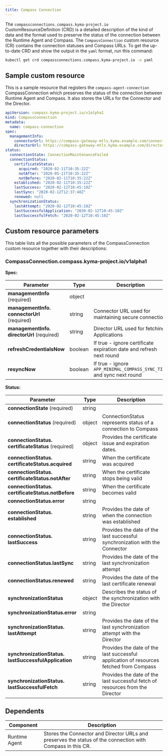 ```yaml
---
title: Compass Connection
---
```


The `compassconnections.compass.kyma-project.io` CustomResourceDefinition (CRD) 
is a detailed description of the kind of data and the format used to preserve 
the status of the connection between the Runtime Agent and Compass. 
The `CompassConnection` custom resource (CR) contains the connection statuses and Compass URLs.
To get the up-to-date CRD and show the output in the `yaml` format, run this command:

```bash
kubectl get crd compassconnections.compass.kyma-project.io -o yaml
```

## Sample custom resource

This is a sample resource that registers the `compass-agent-connection` CompassConnection
which preserves the status of the connection between Runtime Agent and Compass. 
It also stores the URLs for the Connector and the Director.

```yaml
apiVersion: compass.kyma-project.io/v1alpha1
kind: CompassConnection
metadata:
  name: compass-connection
spec:
  managementInfo:
    connectorUrl: https://compass-gateway-mtls.kyma.example.com/connector/graphql
    directorUrl: https://compass-gateway-mtls.kyma.example.com/director/graphql
status:
  connectionState: ConnectionMaintenanceFailed
  connectionStatus:
    certificateStatus:
      acquired: "2020-02-11T10:35:22Z"
      notAfter: "2020-05-11T10:35:22Z"
      notBefore: "2020-02-11T10:35:22Z"
    established: "2020-02-11T10:35:22Z"
    lastSuccess: "2020-02-12T10:45:10Z"
    lastSync: "2020-02-12T12:37:48Z"
    renewed: null
  synchronizationStatus:
    lastAttempt: "2020-02-12T10:45:10Z"
    lastSuccessfulApplication: "2020-02-12T10:45:10Z"
    lastSuccessfulFetch: "2020-02-12T10:45:10Z"
```

## Custom resource parameters

This table lists all the possible parameters of the CompassConnection custom resource together with their descriptions:

<!-- The table below was generated automatically -->
<!-- Some special tags (html comments) are at the end of lines due to markdown requirements. -->
<!-- The content between "TABLE-START" and "TABLE-END" will be replaced -->

<!-- TABLE-START -->
### CompassConnection.compass.kyma-project.io/v1alpha1

**Spec:**

| Parameter | Type | Description |
| ---- | ----------- | ---- |
| **managementInfo** (required) | object |  |
| **managementInfo.&#x200b;connectorUrl** (required) | string | Connector URL used for maintaining secure connection. |
| **managementInfo.&#x200b;directorUrl** (required) | string | Director URL used for fetching Applications |
| **refreshCredentialsNow**  | boolean | If true - ignore certificate expiration date and refresh next round |
| **resyncNow**  | boolean | If true - ignore `APP_MINIMAL_COMPASS_SYNC_TIME` and sync next round |

**Status:**

| Parameter | Type | Description |
| ---- | ----------- | ---- |
| **connectionState** (required) | string |  |
| **connectionStatus** (required) | object | ConnectionStatus represents status of a connection to Compass |
| **connectionStatus.&#x200b;certificateStatus** (required) | object | Provides the certificate issue and expiration dates. |
| **connectionStatus.&#x200b;certificateStatus.&#x200b;acquired**  | string | When the certificate was acquired |
| **connectionStatus.&#x200b;certificateStatus.&#x200b;notAfter**  | string | When the certificate stops being valid |
| **connectionStatus.&#x200b;certificateStatus.&#x200b;notBefore**  | string | When the certificate becomes valid |
| **connectionStatus.&#x200b;error**  | string |  |
| **connectionStatus.&#x200b;established**  | string | Provides the date of when the connection was established |
| **connectionStatus.&#x200b;lastSuccess**  | string | Provides the date of the last successful synchronization with the Connector |
| **connectionStatus.&#x200b;lastSync**  | string | Provides the date of the last synchronization attempt |
| **connectionStatus.&#x200b;renewed**  | string | Provides the date of the last certificate renewal |
| **synchronizationStatus**  | object | Describes the status of the synchronization with the Director |
| **synchronizationStatus.&#x200b;error**  | string |  |
| **synchronizationStatus.&#x200b;lastAttempt**  | string | Provides the date of the last synchronization attempt with the Director |
| **synchronizationStatus.&#x200b;lastSuccessfulApplication**  | string | Provides the date of the last successful application of resources fetched from Compass |
| **synchronizationStatus.&#x200b;lastSuccessfulFetch**  | string | Provides the date of the last successful fetch of resources from the Director |

<!-- TABLE-END -->

## Dependents

| **Component** | **Description**                                                                                            |
|---------------|------------------------------------------------------------------------------------------------------------|
| Runtime Agent | Stores the Connector and Director URLs and preserves the status of the connection with Compass in this CR. |

